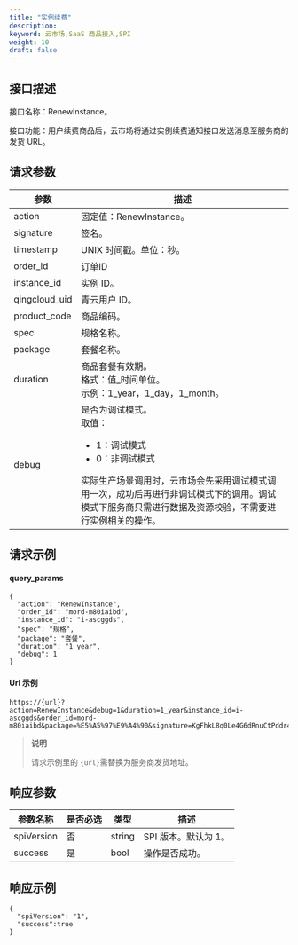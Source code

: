 ```yaml
---
title: "实例续费"
description: 
keyword: 云市场,SaaS 商品接入,SPI
weight: 10
draft: false
---
```


## 接口描述

接口名称：RenewInstance。

接口功能：用户续费商品后，云市场将通过实例续费通知接口发送消息至服务商的发货 URL。

## 请求参数

| 参数          | 描述                                                         |
| ------------- | ------------------------------------------------------------ |
| action        | 固定值：RenewInstance。                                      |
| signature     | 签名。                                                       |
| timestamp     | UNIX 时间戳。单位：秒。                                      |
| order_id      | 订单ID                                                       |
| instance_id   | 实例 ID。                                                    |
| qingcloud_uid | 青云用户 ID。                                                |
| product_code  | 商品编码。                                                   |
| spec          | 规格名称。                                                   |
| package       | 套餐名称。                                                   |
| duration      | 商品套餐有效期。<br/>格式：值_时间单位。<br/>示例：1_year，1_day，1_month。 |
| debug         | 是否为调试模式。<br/>取值：<ul><li>1：调试模式</li><li>0：非调试模式</li></ul>实际生产场景调用时，云市场会先采用调试模式调用一次，成功后再进行非调试模式下的调用。调试模式下服务商只需进行数据及资源校验，不需要进行实例相关的操作。 |

## 请求示例

#### query_params

```
{
  "action": "RenewInstance",
  "order_id": "mord-m80iaibd",
  "instance_id": "i-ascggds",
  "spec": "规格",
  "package": "套餐",
  "duration": "1_year",
  "debug": 1
}
```



#### Url 示例

```
https://{url}?action=RenewInstance&debug=1&duration=1_year&instance_id=i-ascggds&order_id=mord-m80iaibd&package=%E5%A5%97%E9%A4%90&signature=KgFhkL8q0Le4G6dRnuCtPddr4974n7sX9IBW3mqFViA%3D&spec=%E8%A7%84%E6%A0%BC&timestamp=1652254417
```

> **说明**
>
> 请求示例里的 `{url}`需替换为服务商发货地址。

## 响应参数

| 参数名称   | 是否必选 | 类型   | 描述                 |
| ---------- | -------- | ------ | -------------------- |
| spiVersion | 否       | string | SPI 版本。默认为 1。 |
| success    | 是       | bool   | 操作是否成功。       |



## 响应示例

```
{
  "spiVersion": "1",
  "success":true
}
```

